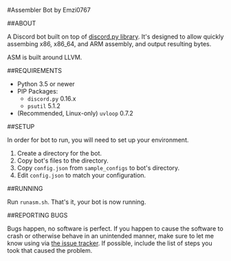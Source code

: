 #Assembler Bot by Emzi0767

##ABOUT

A Discord bot built on top of [discord.py library](https://github.com/Rapptz/discord.py/). It's designed to allow quickly assembing x86, x86_64, and ARM assembly, and output resulting bytes.

ASM is built around LLVM.

##REQUIREMENTS

* Python 3.5 or newer
* PIP Packages:
   * `discord.py` 0.16.x
   * `psutil` 5.1.2
* (Recommended, Linux-only) `uvloop` 0.7.2

##SETUP

In order for bot to run, you will need to set up your environment. 

1. Create a directory for the bot.
2. Copy bot's files to the directory.
3. Copy `config.json` from `sample_configs` to bot's directory.
4. Edit `config.json` to match your configuration.

##RUNNING

Run `runasm.sh`. That's it, your bot is now running.

##REPORTING BUGS

Bugs happen, no software is perfect. If you happen to cause the software to crash or otherwise behave in an unintended manner, make sure to let me know using via [the issue tracker](https://github.com/Emzi0767/Discord-ASM-Bot/issues). If possible, include the list of steps you took that caused the problem.